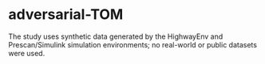 # adversarial-TOM
The study uses synthetic data generated by the HighwayEnv and Prescan/Simulink simulation environments; no real-world or public datasets were used.
